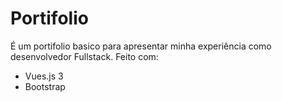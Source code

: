 # Portifolio

É um portifolio basico para apresentar minha experiência como desenvolvedor Fullstack. Feito com:

- Vues.js 3
- Bootstrap 
